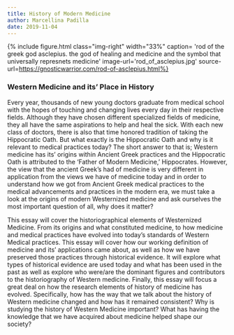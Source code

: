 ```yaml
---
title: History of Modern Medicine
author: Marcellina Padilla
date: 2019-11-04
---
```



{% include figure.html
  class="img-right"
  width="33%"
  caption= 'rod of the greek god asclepius. the god of healing and medicine and the symbol that universally represnets medicine'
  image-url='rod_of_asclepius.jpg'
  source-url=https://gnosticwarrior.com/rod-of-asclepius.html%}

### Western Medicine and its’ Place in History ###
   
<p> Every year, thousands of new young doctors graduate from medical school with the hopes of touching and changing lives every day in their respective fields. Although they have chosen different specialized fields of medicine, they all have the same aspirations to help and heal the sick. With each new class of doctors, there is also that time honored tradition of taking the Hippocratic Oath. But what exactly is the Hippocratic Oath and why is it relevant to medical practices today? The short answer to that is; Western medicine has its’ origins within Ancient Greek practices and the Hippocratic Oath is attributed to the ‘Father of Modern Medicine,’ Hippocrates. However, the view that the ancient Greek’s had of medicine is very different in application from the views we have of medicine today and in order to understand how we got from Ancient Greek medical practices to the medical advancements and practices in the modern era, we must take a look at the origins of modern Westernized medicine and ask ourselves the most important question of all, why does it matter? 






This essay will cover the historiographical elements of Westernized Medicine. From its origins and what constituted medicine, to how medicine and medical practices have evolved into today’s standards of Western Medical practices. This essay will cover how our working definition of medicine and its’ applications came about, as well as how we have preserved those practices through historical evidence. It will explore what types of historical evidence are used today and what has been used in the past as well as explore who were/are the dominant figures and contributors to the historiography of Western medicine. Finally, this essay will focus a great deal on how the research elements of history of medicine has evolved. Specifically, how has the way that we talk about the history of Western medicine changed and how has it remained consistent? Why is studying the history of Western Medicine important? What has having the knowledge that we have acquired about medicine helped shape our society? 
